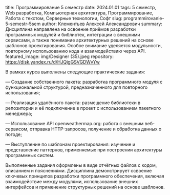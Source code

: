 title: Программирование 5 семестр
date: 2024.01.01
tags: 5 семестр, Web разработка, Компьютерная архитектура, Программирование, Работа с текстом, Серверные технологии, Софт
slug: programmirovanie-5-semestr-5sem
author: Клементьев Алексей Александрович
summary: Дисциплина направлена на освоение приёмов разработки программных модулей и библиотек, интеграции с внешними сервисами, а также понимание архитектурных решений на основе шаблонов проектирования. Особое внимание уделяется модульности, повторному использованию кода и взаимодействию через API.
featured_image: img/Designer (35).jpeg
repository: https://disk.yandex.ru/d/HJQjgGSVGDWvYw

В рамках курса выполнены следующие практические задания:
— Создание собственного пакета: разработка программного модуля с функциональной структурой, предназначенного для повторного использования;
— Реализация удалённого пакета: размещение библиотеки в репозитории и её подключение в проект с использованием пакетного менеджера;
— Использование API openweathermap.org: работа с внешним веб-сервисом, отправка HTTP-запросов, получение и обработка данных о погоде;
— Выступление по шаблонам проектирования: изучение и представление паттернов, применяемых при построении архитектуры программных систем.
Выполненные задания оформлены в виде отчётных файлов с кодом, описанием и пояснениями. Дисциплина демонстрирует освоение ключевых принципов разработки программного обеспечения, включая взаимодействие между модулями, использование внешних интерфейсов и применение структурных решений на основе шаблонов.

